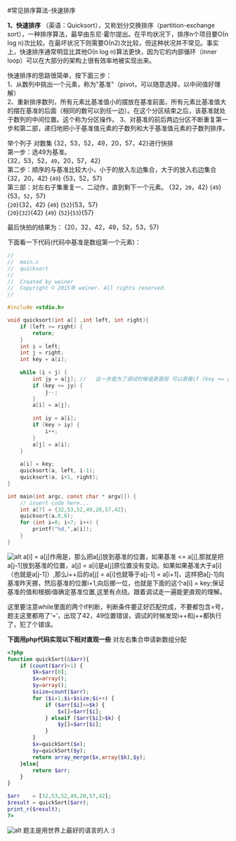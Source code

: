 #常见排序算法-快速排序

**1、快速排序**
（英语：Quicksort），又称划分交换排序（partition-exchange sort），一种排序算法，最早由东尼·霍尔提出。在平均状况下，排序n个项目要Ο(n log n)次比较。在最坏状况下则需要Ο(n2)次比较，但这种状况并不常见。事实上，快速排序通常明显比其他Ο(n log n)算法更快，因为它的内部循环（inner loop）可以在大部分的架构上很有效率地被实现出来。

快速排序的思路很简单，按下面三步：<br/>
	1、从数列中挑出一个元素，称为"基准"（pivot，可以随意选择，以中间值好理解）<br/>
	2、重新排序数列，所有元素比基准值小的摆放在基准前面，所有元素比基准值大的摆在基准的后面（相同的数可以到任一边）。在这个分区结束之后，该基准就处于数列的中间位置。这个称为分区操作。
	3、对基准的前后两边分区不断重复第一步和第二部，递归地把小于基准值元素的子数列和大于基准值元素的子数列排序。
	
举个列子
对数集 {32，53，52，49，20，57，42}进行快排<br/>
第一步：选49为基准。<br/>
{32，53，52，`49`，20，57，42}<br/>
第二步：顺序的与基准比较大小，小于的放入左边集合，大于的放入右边集合<br/>
{32，20，42} {`49`} {53，52，57}<br/>
第三部：对左右子集重复一、二动作，直到剩下一个元素。
{32，`20`，42} {`49`} {53，`52`，57}<br/>
{`20`}{32，42} {`49`} {`52`}{53，57}<br/>
{`20`}{`32`}{42} {`49`} {`52`}{`53`}{57}<br/>

最后快拍的结果为：
{20，32，42，49，52，53，57}

下面看一下代码(代码中基准是数组第一个元素)：

```c
//
//  main.c
//  quicksort
//
//  Created by weiner
//  Copyright © 2015年 weiner. All rights reserved.
//

#include <stdio.h>

void quicksort(int a[] ,int left, int right){
    if (left >= right) {
        return;
    }
    int i = left;
    int j = right;
    int key = a[i];
    
    while (i < j) {
        int jy = a[j]; //	这一步是为了调试时候值更直观 可以直接if (key <= a[j])
        if (key <= jy) {
            j--;
        }
        a[i] = a[j];
        
        int iy = a[i];
        if (key > iy) {
            i++;
        }
        a[j] = a[i];
    }
    
    a[i] = key;
    quicksort(a, left, i-1);
    quicksort(a, i+1, right);
}

int main(int argc, const char * argv[]) {
    // insert code here...
    int a[7] = {32,53,52,49,20,57,42};
    quicksort(a,0,6);
    for (int i=0; i<7; i++) {
        printf("%d,",a[i]);
    }
}
```
![alt](http://ocaya4boy.bkt.clouddn.com/image/c_quick_sort.jpeg?imageView2/0/h/300)
a[i] = a[j]作用是，那么把a[j]放到基准的位置，如果基准 <= a[j],那就是把a[j-1]放到基准的位置，a[j] = a[i]是a[j]原位置没有变动。如果如果基准大于a[i]（也就是a[j-1]）,那么i++后的a[j] = a[i]也就等于a[j-1] = a[i+1]，这样把a[j-1]向基准昨天挪，然后基准的位置i+1,向后挪一位，也就是下面的这个a[i] = key;保证基准的值和根据i值确定基准位置,这里有点绕。跟着调试走一遍能更直观的理解。

这里要注意while里面的两个if判断，判断条件要正好匹配完成，不要都包含=号，题主这里都用了‘=’，出现了42，49位置错误，调试的时候发现i++和j++都执行了，犯了个错误。

**下面用php代码实现以下相对直观一些**
对左右集合申请新数组分配

```php
<?php
function quickSort(&$arr){
    if (count($arr)>1) {
        $k=$arr[0];
        $x=array();
        $y=array();
        $size=count($arr);
        for ($i=1;$i<$size;$i++) {
            if ($arr[$i]<=$k) {
                $x[]=$arr[$i];
            } elseif ($arr[$i]>$k) {
                $y[]=$arr[$i];
            }
        }
        $x=quickSort($x);
        $y=quickSort($y);
        return array_merge($x,array($k),$y);
    }else{
        return $arr;
    }
}

$arr    = [32,53,52,49,20,57,42];
$result = quickSort($arr);
print_r($result);
?>
```
![alt](http://ocaya4boy.bkt.clouddn.com/image/php_quick_sort.jpeg?imageView2/0/h/300)
题主是用世界上最好的语言的人 :)
